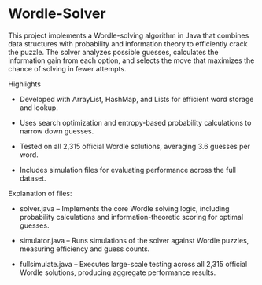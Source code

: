 # Wordle-Solver
This project implements a Wordle-solving algorithm in Java that combines data structures with probability and information theory to efficiently crack the puzzle. The solver analyzes possible guesses, calculates the information gain from each option, and selects the move that maximizes the chance of solving in fewer attempts.

Highlights

- Developed with ArrayList, HashMap, and Lists for efficient word storage and lookup.

- Uses search optimization and entropy-based probability calculations to narrow down guesses.

- Tested on all 2,315 official Wordle solutions, averaging 3.6 guesses per word.

- Includes simulation files for evaluating performance across the full dataset.

Explanation of files: 

- solver.java – Implements the core Wordle solving logic, including probability calculations and information-theoretic scoring for optimal guesses.

- simulator.java – Runs simulations of the solver against Wordle puzzles, measuring efficiency and guess counts.

- fullsimulate.java – Executes large-scale testing across all 2,315 official Wordle solutions, producing aggregate performance results.
